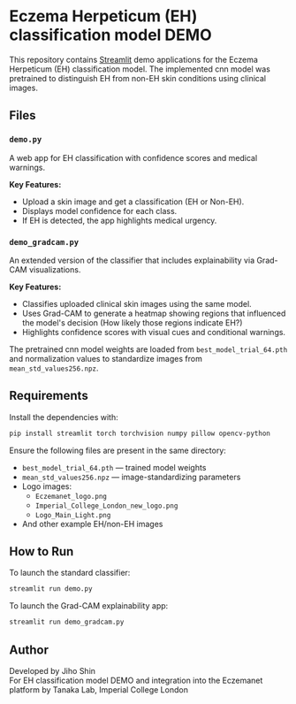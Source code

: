 
# Eczema Herpeticum (EH) classification model DEMO

This repository contains [Streamlit](https://streamlit.io/) demo applications for the Eczema Herpeticum (EH) classification model. The implemented cnn model was pretrained to distinguish EH from non-EH skin conditions using clinical images.

## Files

### `demo.py`
A web app for EH classification with confidence scores and medical warnings.

**Key Features:**
- Upload a skin image and get a classification (EH or Non-EH).
- Displays model confidence for each class.
- If EH is detected, the app highlights medical urgency.

### `demo_gradcam.py`
An extended version of the classifier that includes explainability via Grad-CAM visualizations.

**Key Features:**
- Classifies uploaded clinical skin images using the same model.
- Uses Grad-CAM to generate a heatmap showing regions that influenced the model's decision (How likely those regions indicate EH?)
- Highlights confidence scores with visual cues and conditional warnings.


The pretrained cnn model weights are loaded from `best_model_trial_64.pth` and normalization values to standardize images from `mean_std_values256.npz`.

## Requirements

Install the dependencies with:

```bash
pip install streamlit torch torchvision numpy pillow opencv-python
```

Ensure the following files are present in the same directory:
- `best_model_trial_64.pth` — trained model weights
- `mean_std_values256.npz` — image-standardizing parameters
- Logo images:
  - `Eczemanet_logo.png`
  - `Imperial_College_London_new_logo.png`
  - `Logo_Main_Light.png`
- And other example EH/non-EH images

## How to Run

To launch the standard classifier:
```bash
streamlit run demo.py
```

To launch the Grad-CAM explainability app:
```bash
streamlit run demo_gradcam.py
```

## Author

Developed by Jiho Shin  
For EH classification model DEMO and integration into the Eczemanet platform by Tanaka Lab, Imperial College London
